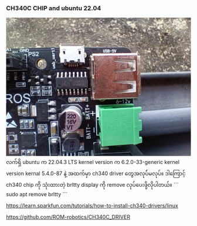 ### CH340C CHIP and ubuntu 22.04

<img src="images/ch340c.jpg" />
လက်ရှိ ubuntu က 22.04.3 LTS
kernel version က 6.2.0-33-generic
kernel version kernal 5.4.0-87 နဲ့ အထက်မှာ ch340 driver တွေအလုပ််မလုပ်။
ဒါကြောင့် ch340 chip ကို သုံးထားတဲ့ brltty display ကို remove လုပ်ပေးဖို့လိုပါတယ်။
```
sudo apt remove brltty 
```

https://learn.sparkfun.com/tutorials/how-to-install-ch340-drivers/linux

https://github.com/ROM-robotics/CH340C_DRIVER

